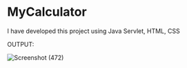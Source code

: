 # MyCalculator
I have developed this project using Java Servlet, HTML, CSS

OUTPUT:


![Screenshot (472)](https://github.com/user-attachments/assets/115594ec-1339-4b56-bc11-829efa5462ec)

